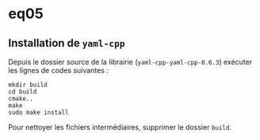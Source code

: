 # eq05

## Installation de `yaml-cpp`

Depuis le dossier source de la librairie (`yaml-cpp-yaml-cpp-0.6.3`) exécuter les lignes de codes suivantes :
```
mkdir build
cd build
cmake..
make
sudo make install
```

Pour nettoyer les fichiers intermédiaires, supprimer le dossier `build`.